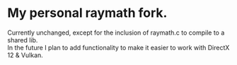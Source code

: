 # My personal raymath fork.
Currently unchanged, except for the inclusion of raymath.c to compile to a shared lib.  
In the future I plan to add functionality to make it easier to work with DirectX 12 & Vulkan.  
